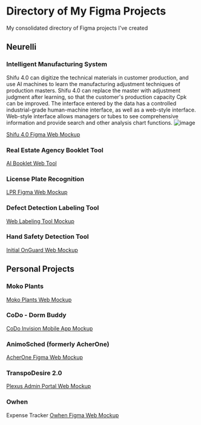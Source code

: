 # Directory of My Figma Projects
My consolidated directory of Figma projects I've created

## Neurelli

### Intelligent Manufacturing System

Shifu 4.0 can digitize the technical materials in customer production, and use AI machines to learn the manufacturing adjustment techniques of production masters. Shifu 4.0 can replace the master with adjustment judgment after learning, so that the customer's production capacity Cpk can be improved. The interface entered by the data has a controlled industrial-grade human-machine interface, as well as a web-style interface. Web-style interface allows managers or tubes to see comprehensive information and provide search and other analysis chart functions.
![image](https://github.com/user-attachments/assets/04535e43-d5d5-4af3-b82c-b770914595b7)

[Shifu 4.0 Figma Web Mockup](https://www.figma.com/proto/JkSwwxsNddWkbk1UHnnndI/Shifu?node-id=0-1&t=eO2s0Q5O8hxTdENA-1)

### Real Estate Agency Booklet Tool
[AI Booklet Web Tool](https://www.figma.com/design/DhTlR2TMLJfpMDMWZQt0b8/ERA-Web?node-id=4-2&t=HKAIKiwQN8kSs2AU-1)

### License Plate Recognition
[LPR Figma Web Mockup](https://www.figma.com/proto/5RbubArgCPx6yBbcUjfq72/LPR-Mockup?t=63qYvXRGyWTrVPIy-1)

### Defect Detection Labeling Tool
[Web Labeling Tool Mockup](https://www.figma.com/design/W552QF8yoZigxBraYZXEvM/Obuster?node-id=4-74&t=63qYvXRGyWTrVPIy-1)

### Hand Safety Detection Tool
[Initial OnGuard Web Mockup](https://www.figma.com/design/NKKtsGeMhI50UWaJgiSeAK/ADV-Web?node-id=1-2&t=HKAIKiwQN8kSs2AU-1)



## Personal Projects

### Moko Plants
[Moko Plants Web Mockup](https://www.figma.com/design/5mAPjV3boT19t2KPJ3Ovsx/Moko?node-id=1-2&t=63qYvXRGyWTrVPIy-1)

### CoDo - Dorm Buddy
[CoDo Invision Mobile App Mockup](https://adriennesoliven.com/codo-app/#/screens)

### AnimoSched (formerly AcherOne)
[AcherOne Figma Web Mockup](https://www.figma.com/proto/QQfk0uZVaKpfL7504kffUf/Round-2?node-id=0-1&t=63qYvXRGyWTrVPIy-1)

### TranspoDesire 2.0
[Plexus Admin Portal Web Mockup](https://www.figma.com/design/FyD74OMdJ2tXx7p8RTB2TC/%5BTranspoDesire-2.0%5D-Admin-Portal?t=63qYvXRGyWTrVPIy-1)

### Owhen
Expense Tracker
[Owhen Figma Web Mockup](https://www.figma.com/design/ZFaoby9h3bTkz8LPCukFcV/Owhen?node-id=0-1&t=63qYvXRGyWTrVPIy-1)
